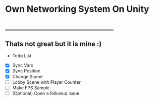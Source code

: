 # Own Networking System On Unity
## ___________________________________
## Thats not great but it is mine :)

- Todo List
- [X] Sync Vars
- [X] Sync Position
- [X] Change Scene
- [ ] Lobby Scene with Player Counter
- [ ] Make FPS Sample
- [ ] \(Optional) Open a followup issue